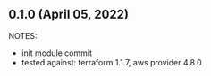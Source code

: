 ## 0.1.0 (April 05, 2022)

NOTES:
* init module commit
* tested against: terraform 1.1.7, aws provider 4.8.0
